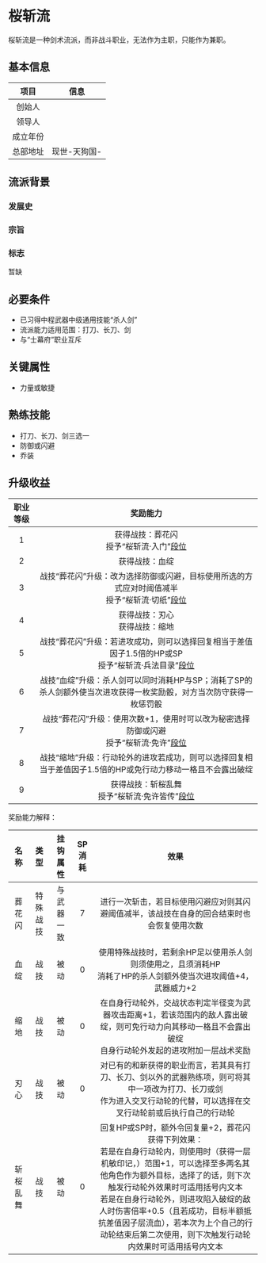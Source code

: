 # 桜斩流

桜斩流是一种剑术流派，而非战斗职业，无法作为主职，只能作为兼职。

## 基本信息

项目|信息
:--:|:--:
创始人|
领导人|
成立年份|
总部地址|现世-天狗国-

## 流派背景

### 发展史



### 宗旨



### 标志

暂缺

## 必要条件

* 已习得中程武器中级通用技能“杀人剑”
* 流派能力适用范围：打刀、长刀、剑
* 与“士幕府”职业互斥

## 关键属性

* 力量或敏捷

## 熟练技能

* 打刀、长刀、剑三选一
* 防御或闪避
* 乔装

## 升级收益

职业等级|奖励能力
:--:|:--:
1|获得战技：葬花闪<br>授予“桜斩流·入门”<a href="../../dan" target="_blank">段位</a>
2|获得战技：血绽
3|战技“葬花闪”升级：改为选择防御或闪避，目标使用所选的方式应对时阈值减半<br>授予“桜斩流·切纸”<a href="../../dan" target="_blank">段位</a>
4|获得战技：刃心<br>获得战技：缩地
5|战技“葬花闪”升级：若进攻成功，则可以选择回复相当于差值因子1.5倍的HP或SP<br>授予“桜斩流·兵法目录”<a href="../../dan" target="_blank">段位</a>
6|战技“血绽”升级：杀人剑可以同时消耗HP与SP；消耗了SP的杀人剑额外使当次进攻获得一枚奖励骰，对方当次防守获得一枚惩罚骰
7|战技“葬花闪”升级：使用次数+1，使用时可以改为秘密选择防御或闪避<br>授予“桜斩流·免许”<a href="../../dan" target="_blank">段位</a>
8|战技“缩地”升级：行动轮外的进攻若成功，则可以选择回复相当于差值因子1.5倍的HP或免行动力移动一格且不会露出破绽
9|获得战技：斩桜乱舞<br>授予“桜斩流·免许皆传”<a href="../../dan" target="_blank">段位</a>

奖励能力解释：

名称|类型|挂钩属性|SP消耗|效果
:--:|:--:|:--:|:--:|:--:
葬花闪|特殊战技|与武器一致|7|进行一次斩击，若目标使用闪避应对则其闪避阈值减半，该战技在自身的回合结束时也会恢复使用次数
血绽|战技|被动|0|使用特殊战技时，若剩余HP足以使用杀人剑则须使用之，且须消耗HP<br>消耗了HP的杀人剑额外使当次进攻阈值+4，武器威力+2
缩地|战技|被动|0|在自身行动轮外，交战状态判定半径变为武器攻击距离+1，若该范围内的敌人露出破绽，则可免行动力向其移动一格且不会露出破绽<br>自身行动轮外发起的进攻附加一层战术奖励
刃心|战技|被动|0|对已有的和新获得的职业而言，若其具有打刀、长刀、剑以外的武器熟练项，则可将其中一项改为打刀、长刀或剑<br>作为进入交叉行动轮的代替，可以选择在交叉行动轮前或后执行自己的行动轮
斩桜乱舞|战技|被动|0|回复HP或SP时，额外令回复量+2，葬花闪获得下列效果：<br>若是在自身行动轮内，则使用时（获得一层机敏印记，）范围+1，可以选择至多两名其他角色作为额外目标，选择了的话，则下次触发行动轮外效果时可适用括号内文本<br>若是在自身行动轮外，则进攻陷入破绽的敌人时伤害倍率+0.5（且若成功，目标半额抵抗差值因子层流血），若本次为上个自己的行动轮结束后第二次使用，则下次触发行动轮内效果时可适用括号内文本